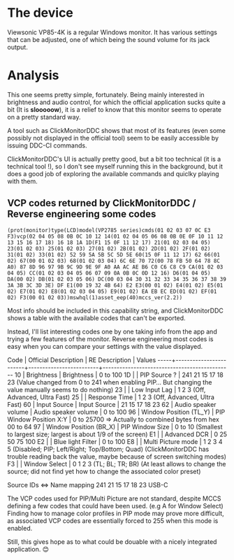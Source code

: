 ﻿# The device

Viewsonic VP85-4K is a regular Windows monitor.
It has various settings that can be adjusted, one of which being the sound volume for its jack output.

# Analysis

This one seems pretty simple, fortunately.
Being mainly interested in brightness and audio control, for which the official application sucks quite a bit (It is **slooooow**), it is a relief to know that this monitor seems to operate on a pretty standard way.

A tool such as ClickMonitorDDC shows that most of its features (even some possibly not displayed in the official tool) seem to be easily accessible by issuing DDC-CI commands.

ClickMonitorDDC's UI is actually pretty good, but a bit too technical (it is a technical tool !), so I don't see myself running this in the background, but it does a good job of exploring the available commands and quiclky playing with them.

## VCP codes returned by ClickMonitorDDC / Reverse engineering some codes

````
(prot(monitor)type(LCD)model(VP2785 series)cmds(01 02 03 07 0C E3 F3)vcp(02 04 05 08 0B 0C 10 12 14(01 02 04 05 06 08 0B 0E 0F 10 11 12 13 15 16 17 18) 16 18 1A 1D(F1 15 0F 11 12 17) 21(01 02 03 04 05) 23(01 02 03) 25(01 02 03) 27(01 02) 2B(01 02) 2D(01 02) 2F(01 02) 31(01 02) 33(01 02) 52 59 5A 5B 5C 5D 5E 60(15 0F 11 12 17) 62 66(01 02) 67(00 01 02 03) 68(01 02 03 04) 6C 6E 70 72(00 78 FB 50 64 78 8C A0) 87 8D 96 97 9B 9C 9D 9E 9F A0 AA AC AE B6 C0 C6 C8 C9 CA(01 02 03 04 05) CC(01 02 03 04 05 06 07 09 0A 0B 0C 0D 12 16) D6(01 04 05) DA(00 02) DB(01 02 03 05 06) DC(00 03 04 30 31 32 33 34 35 36 37 38 39 3A 3B 3C 3D 3E) DF E1(00 19 32 4B 64) E2 E3(00 01 02) E4(01 02) E5(01 02) E7(01 02) E8(01 02 03 04 05) E9(01 02) EA EB EC ED(01 02) EF(01 02) F3(00 01 02 03))mswhql(1)asset_eep(40)mccs_ver(2.2))
````

Most info should be included in this capability string, and ClickMonitorDDC shows a table with the available codes that can't be exported.

Instead, I'll list interesting codes one by one taking info from the app and trying a few features of the monitor.
Reverse engineering most codes is easy when you can compare your settings with the value displayed.

Code | Official Description   | RE Description          | Values
-----+------------------------+-------------------------+----------------------------------------------
10   | Brightness             | Brightness              | 0 to 100
1D   |                        | PIP Source ?            | 241 21 15 17 18 23 (Value changed from 0 to 241 when enabling PIP… But changing the value manually seems to do nothing)
23   |                        | Low Input Lag           | 1 2 3 (Off, Advanced, Ultra Fast)
25   |                        | Response Time           | 1 2 3 (Off, Advanced, Ultra Fast)
60   | Input Source           | Input Source            | 21 15 17 18 23
62   | Audio speaker volume   | Audio speaker volume    | 0 to 100
96   | Window Position (TL_Y) | PIP Window Position X:Y | 0 to 25700 => Actually to combined bytes from hex 00 to 64
97   | Window Position (BR_X) | PIP Window Size         | 0 to 10 (Smallest to largest size; largest is about 1/9 of the screen)
E1   |                        | Advanced DCR            | 0 25 50 75 100
E2   |                        | Blue light Filter       | 0 to 100
E8   |                        | Multi Picture mode      | 1 2 3 4 5 (Disabled; PIP; Left/Right; Top/Bottom; Quad) (ClickMonitorDDC has trouble reading back the value, maybe because of screen switching modes)
F3   |                        | Window Select           | 0 1 2 3 (TL; BL; TR; BR) (At least allows to change the source; did not find yet how to change the associated color preset)


Source IDs <=> Name mapping
241
21
15
17
18
23 USB-C

The VCP codes used for PIP/Multi Picture are not standard, despite MCCS defining a few codes that could have been used. (e.g A for Window Select)
Finding how to manage color profiles in PIP mode may prove more difficult, as associated VCP codes are essentially forced to 255 when this mode is enabled.

Still, this gives hope as to what could be douable with a nicely integrated application. 😊
